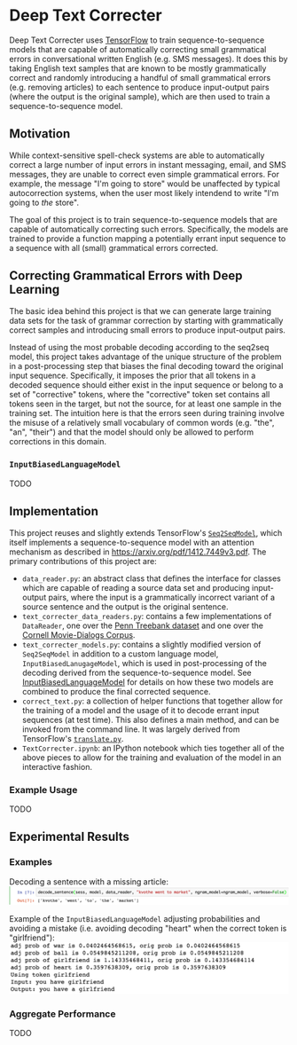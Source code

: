 # Deep Text Correcter

Deep Text Correcter uses [TensorFlow](https://www.tensorflow.org/) to train sequence-to-sequence models that are capable of automatically correcting small grammatical errors in conversational written English (e.g. SMS messages). It does this by taking English text samples that are known to be mostly grammatically correct and randomly introducing a handful of small grammatical errors (e.g. removing articles) to each sentence to produce input-output pairs (where the output is the original sample), which are then used to train a sequence-to-sequence model.

## Motivation
While context-sensitive spell-check systems are able to automatically correct a large number of input errors in instant messaging, email, and SMS messages, they are unable to correct even simple grammatical errors. For example, the message "I'm going to store" would be unaffected by typical autocorrection systems, when the user most likely intendend to write "I'm going to _the_ store".

The goal of this project is to train sequence-to-sequence models that are capable of automatically correcting such errors. Specifically, the models are trained to provide a function mapping a potentially errant input sequence to a sequence with all (small) grammatical errors corrected.

## Correcting Grammatical Errors with Deep Learning
The basic idea behind this project is that we can generate large training data sets for the task of grammar correction by starting with grammatically correct samples and introducing small errors to produce input-output pairs.

Instead of using the most probable decoding according to the seq2seq model, this project takes advantage of the unique structure of the problem in a post-processing step that biases the final decoding toward the original input sequence.
Specifically, it imposes the prior that all tokens in a decoded sequence should either exist in the input sequence or belong to a set of "corrective" tokens, where the "corrective" token set contains all tokens seen in the target, but not the source, for at least one sample in the training set. The intuition here is that the errors seen during training involve the misuse of a relatively small vocabulary of common words (e.g. "the", "an", "their") and that the model should only be allowed to perform corrections in this domain.

### `InputBiasedLanguageModel`
TODO

## Implementation
This project reuses and slightly extends TensorFlow's [`Seq2SeqModel`](https://github.com/tensorflow/tensorflow/blob/master/tensorflow/models/rnn/translate/seq2seq_model.py), which itself implements a sequence-to-sequence model with an attention mechanism as described in https://arxiv.org/pdf/1412.7449v3.pdf. The primary contributions of this project are:

- `data_reader.py`: an abstract class that defines the interface for classes which are capable of reading a source data set and producing input-output pairs, where the input is a grammatically incorrect variant of a source sentence and the output is the original sentence.
- `text_correcter_data_readers.py`: contains a few implementations of `DataReader`, one over the [Penn Treebank dataset](https://www.google.com/url?q=http://www.fit.vutbr.cz/~imikolov/rnnlm/simple-examples.tgz&usg=AFQjCNG0IP5OHusdIAdJIrrem-HMck9AzA) and one over the [Cornell Movie-Dialogs Corpus](http://www.cs.cornell.edu/~cristian/Cornell_Movie-Dialogs_Corpus.html).
- `text_correcter_models.py`: contains a slightly modified version of `Seq2SeqModel` in addition to a custom language model, `InputBiasedLanugageModel`, which is used in post-processing of the decoding derived from the sequence-to-sequence model. See [InputBiasedLanguageModel](https://github.com/atpaino/deep-text-correcter#inputbiasedngrammodel) for details on how these two models are combined to produce the final corrected sequence.
- `correct_text.py`: a collection of helper functions that together allow for the training of a model and the usage of it to decode errant input sequences (at test time). This also defines a main method, and can be invoked from the command line. It was largely derived from TensorFlow's [`translate.py`](https://github.com/tensorflow/tensorflow/blob/master/tensorflow/models/rnn/translate/translate.py).
- `TextCorrecter.ipynb`: an IPython notebook which ties together all of the above pieces to allow for the training and evaluation of the model in an interactive fashion.

### Example Usage
TODO

## Experimental Results

### Examples
Decoding a sentence with a missing article:
![Example sentence correction](example_correction.png)

Example of the `InputBiasedLanguageModel` adjusting probabilities and avoiding a mistake (i.e. avoiding decoding "heart" when the correct token is "girlfriend"):
![Example of the input biased language model in action](example_adjusting_probs.png)

### Aggregate Performance
TODO
